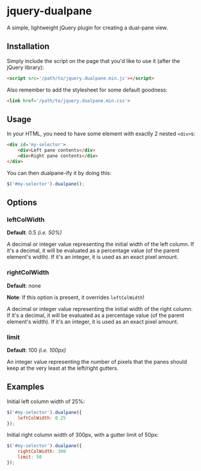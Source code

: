 # jquery-dualpane

A simple, lightweight jQuery plugin for creating a dual-pane view.


## Installation

Simply include the script on the page that you'd like to use it (after the jQuery library):

```HTML
<script src='/path/to/jquery.dualpane.min.js'></script>
```

Also remember to add the stylesheet for some default goodness:

```HTML
<link href='/path/to/jquery.dualpane.min.css'>
```


## Usage

In your HTML, you need to have some element with exactly 2 nested `<div>`s:

```HTML
<div id='my-selector'>
    <div>Left pane contents</div>
    <div>Right pane contents</div>
</div>
```

You can then dualpane-ify it by doing this:

```JavaScript
$('#my-selector').dualpane();
```


## Options

### leftColWidth

**Default**: 0.5 *(i.e. 50%)*

A decimal or integer value representing the initial width of the left column. If it's a decimal, it will be evaluated as a percentage value (of the parent element's width). If it's an integer, it is used as an exact pixel amount.


### rightColWidth

**Default**: none

**Note**: If this option is present, it overrides `leftColWidth`!

A decimal or integer value representing the initial width of the right column. If it's a decimal, it will be evaluated as a percentage value (of the parent element's width). If it's an integer, it is used as an exact pixel amount.


### limit

**Default**: 100 *(i.e. 100px)*

An integer value representing the number of pixels that the panes should keep at the very least at the left/right gutters.


## Examples

Initial left column width of 25%:

```JavaScript
$('#my-selector').dualpane({
    leftColWidth: 0.25
});
```

Initial right column width of 300px, with a gutter limit of 50px:

```JavaScript
$('#my-selector').dualpane({
    rightColWidth: 300
    limit: 50
});
```
